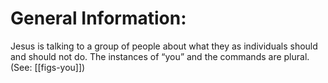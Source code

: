 # General Information:

Jesus is talking to a group of people about what they as individuals should and should not do. The instances of “you” and the commands are plural. (See: [[figs-you]])
